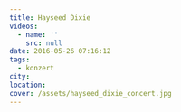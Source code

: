 ```yaml
---
title: Hayseed Dixie
videos:
  - name: ''
    src: null
date: 2016-05-26 07:16:12
tags:
  - konzert
city:
location:
cover: /assets/hayseed_dixie_concert.jpg
---
```

